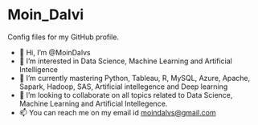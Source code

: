 # Moin_Dalvi
Config files for my GitHub profile.
- 👋 Hi, I’m @MoinDalvs
- 👀 I’m interested in Data Science, Machine Learning and Artificial Intelligence
- 🌱 I’m currently mastering Python, Tableau, R, MySQL, Azure, Apache, Sapark, Hadoop, SAS, Artificial intellegence and Deep learning
- 💞️ I’m looking to collaborate on all topics related to  Data Science, Machine Learning and Artificial Intellegence.
- 📫 You can reach me on my email id moindalvs@gmail.com
